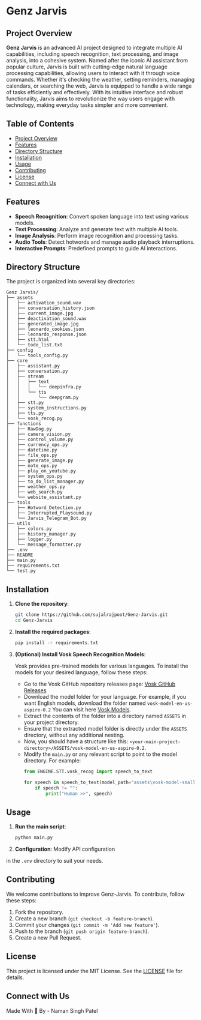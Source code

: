 # Genz Jarvis

## Project Overview

**Genz Jarvis** is an advanced AI project designed to integrate multiple AI capabilities, including speech recognition, text processing, and image analysis, into a cohesive system. Named after the iconic AI assistant from popular culture, Jarvis is built with cutting-edge natural language processing capabilities, allowing users to interact with it through voice commands. Whether it's checking the weather, setting reminders, managing calendars, or searching the web, Jarvis is equipped to handle a wide range of tasks efficiently and effectively. With its intuitive interface and robust functionality, Jarvis aims to revolutionize the way users engage with technology, making everyday tasks simpler and more convenient.

## Table of Contents

- [Project Overview](#project-overview)
- [Features](#features)
- [Directory Structure](#directory-structure)
- [Installation](#installation)
- [Usage](#usage)
- [Contributing](#contributing)
- [License](#license)
- [Connect with Us](#connect-with-us)

## Features

- **Speech Recognition**: Convert spoken language into text using various models.
- **Text Processing**: Analyze and generate text with multiple AI tools.
- **Image Analysis**: Perform image recognition and processing tasks.
- **Audio Tools**: Detect hotwords and manage audio playback interruptions.
- **Interactive Prompts**: Predefined prompts to guide AI interactions.

## Directory Structure

The project is organized into several key directories:

```
Genz Jarvis/
├── assets
│   ├── activation_sound.wav
│   ├── conversation_history.json
│   ├── current_image.jpg        
│   ├── deactivation_sound.wav   
│   ├── generated_image.jpg   
│   ├── leonardo_cookies.json 
│   ├── leonardo_response.json
│   ├── stt.html
│   └── todo_list.txt
├── config
│   └── tools_config.py       
├── core
│   ├── assistant.py
│   ├── conversation.py       
│   ├── stream
│   │   ├── text
│   │   │   └── deepinfra.py  
│   │   └── tts
│   │       └── deepgram.py
│   ├── stt.py
│   ├── system_instructions.py
│   ├── tts.py
│   └── vosk_recog.py
├── functions
│   ├── RawDog.py
│   ├── camera_vision.py      
│   ├── control_volume.py     
│   ├── currency_ops.py       
│   ├── datetime.py
│   ├── file_ops.py
│   ├── generate_image.py     
│   ├── note_ops.py
│   ├── play_on_youtube.py    
│   ├── system_ops.py
│   ├── to_do_list_manager.py 
│   ├── weather_ops.py        
│   ├── web_search.py
│   └── website_assistant.py  
├── tools
│   ├── Hotword_Detection.py
│   ├── Interrupted_Playsound.py
│   └── Jarvis_Telegram_Bot.py
├── utils
│   ├── colors.py
│   ├── history_manager.py
│   ├── logger.py
│   └── message_formatter.py
├── .env  
├── README
├── main.py
├── requirements.txt
└── test.py
```

## Installation

1. **Clone the repository**:
   ```bash
   git clone https://github.com/sujalrajpoot/Genz-Jarvis.git
   cd Genz-Jarvis
   ```

2. **Install the required packages**:
   ```bash
   pip install -r requirements.txt
   ```

3. **(Optional) Install Vosk Speech Recognition Models**:

   Vosk provides pre-trained models for various languages. To install the models for your desired language, follow these steps:

   - Go to the Vosk GitHub repository releases page: [Vosk GitHub Releases](https://github.com/alphacep/vosk-api/releases)
   - Download the model folder for your language. For example, if you want English models, download the folder named `vosk-model-en-us-aspire-0.2` You can visit here [Vosk Models](https://alphacephei.com/vosk/models).
   - Extract the contents of the folder into a directory named `ASSETS` in your project directory.
   - Ensure that the extracted model folder is directly under the `ASSETS` directory, without any additional nesting.
   - Now, you should have a structure like this: `<your-main-project-directory>/ASSETS/vosk-model-en-us-aspire-0.2`.
   - Modify the `main.py` or any relevant script to point to the model directory. For example:
     ```python
     from ENGINE.STT.vosk_recog import speech_to_text

     for speech in speech_to_text(model_path="assets\vosk-model-small-en-us-0.15"):
         if speech != "":
             print("Human >>", speech)
     ```  

## Usage

1. **Run the main script**:
   ```bash
   python main.py
   ```

2. **Configuration**: Modify API configuration

 in the `.env` directory to suit your needs.

## Contributing

We welcome contributions to improve Genz-Jarvis. To contribute, follow these steps:

1. Fork the repository.
2. Create a new branch (`git checkout -b feature-branch`).
3. Commit your changes (`git commit -m 'Add new feature'`).
4. Push to the branch (`git push origin feature-branch`).
5. Create a new Pull Request.

## License

This project is licensed under the MIT License. See the [LICENSE](https://github.com/sujalrajpoot/Genz-Jarvis/blob/main/LICENCE) file for details.

## Connect with Us

Made With 💓 By - Naman Singh Patel
